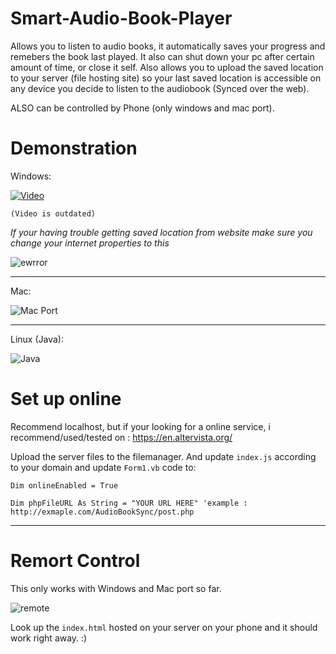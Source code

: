 # Smart-Audio-Book-Player
Allows you to listen to audio books, it automatically saves your progress and remebers the book last played. It also can shut down your pc after certain amount of time, or close it self.
Also allows you to upload the saved location to your server (file hosting site) so your last saved location is accessible on any device you decide to listen to the audiobook (Synced over the web). 

ALSO can be controlled by Phone (only windows and mac port).

# Demonstration 

Windows:

[![Video](http://i.imgur.com/KmCVlnU.png)](https://www.youtube.com/watch?v=w3NEF69L3js)

`(Video is outdated)`

*If your having trouble getting saved location from website make sure you change your internet properties to this*

![ewrror](http://i.imgur.com/v058Ldt.png)


----------------------------

Mac:

![Mac Port](http://i.imgur.com/QNuGnTa.png)


------------------------------


Linux (Java):

![Java](http://i.imgur.com/XWq4D4Q.png)


# Set up online

Recommend localhost, but if your looking for a online service, i recommend/used/tested on : https://en.altervista.org/

Upload the server files to the filemanager. And update `index.js` according to your domain and update `Form1.vb` code to:

``Dim onlineEnabled = True``

``Dim phpFileURL As String = "YOUR URL HERE" 'example : http://exmaple.com/AudioBookSync/post.php``



------------------------------


# Remort Control

This only works with Windows and Mac port so far.

![remote](https://i.imgur.com/gH0PwuK.jpg?)

Look up the `index.html` hosted on your server on your phone and it should work right away. :)

